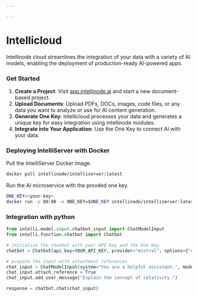 ```yaml
---

---
```


# Intellicloud

Intellinode cloud streamlines the integration of your data with a variety of AI models, enabling the deployment of production-ready AI-powered apps. 

### Get Started

1. **Create a Project**: Visit [app.intellinode.ai](https://app.intellinode.ai/) and start a new document-based project.
2. **Upload Documents**: Upload PDFs, DOCs, images, code files, or any data you want to analyze or use for AI content generation.
3. **Generate One Key**: Intellicloud processes your data and generates a unique key for easy integration using intellinode modules.
4. **Integrate into Your Application**: Use the One Key to connect AI with your data.


### Deploying IntelliServer with Docker

Pull the IntelliServer Docker Image.

```bash
docker pull intellinode/intelliserver:latest
```

Run the AI microservice with the provded one key.

```bash
ONE_KEY=<your-key>
docker run -p 80:80 -e ONE_KEY=$ONE_KEY intellinode/intelliserver:latest
```


### Integration with python

```python
from intelli.model.input.chatbot_input import ChatModelInput
from intelli.function.chatbot import Chatbot

# initialize the chatbot with your API key and the One Key
chatbot = Chatbot(api_key=YOUR_API_KEY, provider="mistral", options={"one_key": INTELLI_ONE_KEY})

# prepare the input with attachment references
chat_input = ChatModelInput(system="You are a helpful assistant.", model="mistral-medium")
chat_input.attach_reference = True
chat_input.add_user_message("Explain the concept of relativity.")

response = chatbot.chat(chat_input)
```

